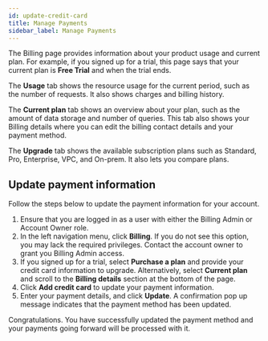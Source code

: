 ```yaml
---
id: update-credit-card
title: Manage Payments
sidebar_label: Manage Payments
---
```


The Billing page provides information about your product usage and current 
plan. For example, if you signed up for a trial, this page says that your 
current plan is **Free Trial** and when the trial ends.

The **Usage** tab shows the resource usage for the current period, such as the 
number of requests. It also shows charges and billing history.

The **Current plan** tab shows an overview about your plan, such as the amount of 
data storage and number of queries. This tab also shows your Billing details 
where you can edit the billing contact details and your payment method.

The **Upgrade** tab shows the available subscription plans such as Standard, 
Pro, Enterprise, VPC, and On-prem. It also lets you compare plans.

## Update payment information

Follow the steps below to update the payment information for your account.

1. Ensure that you are logged in as a user with either the Billing Admin or 
   Account Owner role.
2. In the left navigation menu, click **Billing**. If you do not see this option, 
   you may lack the required privileges. Contact the account owner to grant 
   you Billing Admin access.
3. If you signed up for a trial, select **Purchase a plan** and provide your 
   credit card information to upgrade. Alternatively, select **Current plan** and 
   scroll to the **Billing details** section at the bottom of the page.
4. Click **Add credit card** to update your payment information. 
5. Enter your payment details, and click **Update**. A confirmation pop up
   message indicates that the payment method has been updated. 

Congratulations. You have successfully updated the payment method and your 
payments going forward will be processed with it.
